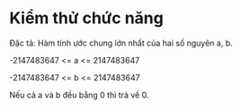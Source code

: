 # Kiểm thử chức năng
Đặc tả: Hàm tính ước chung lớn nhất của hai số nguyên a, b.

-2147483647 <= a <= 2147483647

-2147483647 <= b <= 2147483647

Nếu cả a và b đều bằng 0 thì trả về 0.
